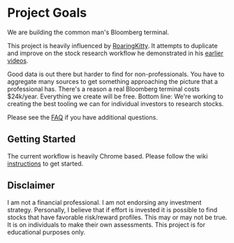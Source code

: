 # Project Goals
We are building the common man's Bloomberg terminal.

This project is heavily influenced by [RoaringKitty](https://www.youtube.com/c/RoaringKitty/videos). It attempts to duplicate and improve on the stock research workflow he demonstrated in his [earlier](https://www.youtube.com/watch?v=x2CBcthRVKE) [videos](https://www.youtube.com/watch?v=7wjWnMcdnlQ&t=3s).

Good data is out there but harder to find for non-professionals. You have to aggregate many sources to get something approaching the picture that a professional has. There's a reason a real Bloomberg terminal costs $24k/year. Everything we create will be free. Bottom line: We're working to creating the best tooling we can for individual investors to research stocks.

Please see the [FAQ](https://github.com/SimianAstronaut7/Project_Simian_Astronaut/wiki/FAQ) if you have additional questions.

## Getting Started
The current workflow is heavily Chrome based. Please follow the wiki [instructions]() to get started. 

## Disclaimer
I am not a financial professional. I am not endorsing any investment strategy. Personally, I  believe that if effort is invested it is possible to find stocks that have favorable risk/reward profiles. This may or may not be true. It is on individuals to make their own assessments. This project is for educational purposes only. 
